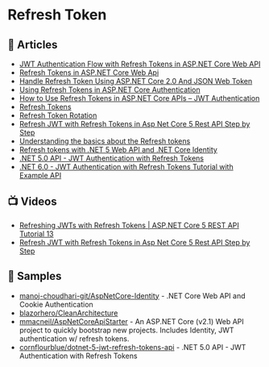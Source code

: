 # Refresh Token

## 📕 Articles
- [JWT Authentication Flow with Refresh Tokens in ASP.NET Core Web API](https://fullstackmark.com/post/19/jwt-authentication-flow-with-refresh-tokens-in-aspnet-core-web-api)
- [Refresh Tokens in ASP.NET Core Web Api](https://www.blinkingcaret.com/2018/05/30/refresh-tokens-in-asp-net-core-web-api/)
- [Handle Refresh Token Using ASP.NET Core 2.0 And JSON Web Token](https://www.c-sharpcorner.com/article/handle-refresh-token-using-asp-net-core-2-0-and-json-web-token/)
- [Using Refresh Tokens in ASP.NET Core Authentication](https://code-maze.com/using-refresh-tokens-in-asp-net-core-authentication/)
- [How to Use Refresh Tokens in ASP.NET Core APIs – JWT Authentication](https://codewithmukesh.com/blog/refresh-tokens-in-aspnet-core/)
- [Refresh Tokens](https://auth0.com/docs/tokens/refresh-tokens)
- [Refresh Token Rotation](https://auth0.com/docs/tokens/refresh-tokens/refresh-token-rotation)
- [Refresh JWT with Refresh Tokens in Asp Net Core 5 Rest API Step by Step](https://dev.to/moe23/refresh-jwt-with-refresh-tokens-in-asp-net-core-5-rest-api-step-by-step-3en5)
- [Understanding the basics about the Refresh tokens](https://thecodeblogger.com/2020/12/05/understanding-the-basics-about-the-refresh-tokens/)
- [Refresh tokens with .NET 5 Web API and .NET Core Identity](https://thecodeblogger.com/2020/12/05/refresh-tokens-using-net-5-web-api-and-net-core-identity/)
- [.NET 5.0 API - JWT Authentication with Refresh Tokens](https://jasonwatmore.com/post/2021/06/15/net-5-api-jwt-authentication-with-refresh-tokens)
- [.NET 6.0 - JWT Authentication with Refresh Tokens Tutorial with Example API](https://jasonwatmore.com/post/2022/01/24/net-6-jwt-authentication-with-refresh-tokens-tutorial-with-example-api)
## 📺 Videos
- [Refreshing JWTs with Refresh Tokens | ASP.NET Core 5 REST API Tutorial 13](https://www.youtube.com/watch?v=AU0TIOZhGqs)
- [Refresh JWT with Refresh Tokens in Asp Net Core 5 Rest API Step by Step](https://www.youtube.com/watch?v=T_Hla1WzaZQ&ab_channel=MohamadLawand)

## 🚀 Samples
- [manoj-choudhari-git/AspNetCore-Identity](https://github.com/manoj-choudhari-git/AspNetCore-Identity) - .NET Core Web API and Cookie Authentication
- [blazorhero/CleanArchitecture](https://github.com/blazorhero/CleanArchitecture)
- [mmacneil/AspNetCoreApiStarter](https://github.com/mmacneil/AspNetCoreApiStarter) - An ASP.NET Core (v2.1) Web API project to quickly bootstrap new projects. Includes Identity, JWT authentication w/ refresh tokens.
- [cornflourblue/dotnet-5-jwt-refresh-tokens-api](https://github.com/cornflourblue/dotnet-5-jwt-refresh-tokens-api) - .NET 5.0 API - JWT Authentication with Refresh Tokens